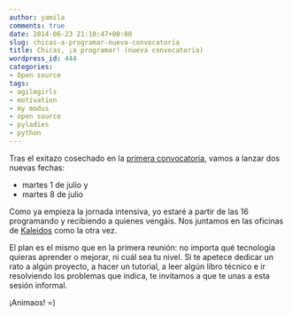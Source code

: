 ```yaml
---
author: yamila
comments: true
date: 2014-06-23 21:10:47+00:00
slug: chicas-a-programar-nueva-convocatoria
title: Chicas, ¡a programar! (nueva convocatoria)
wordpress_id: 444
categories:
- Open source
tags:
- agilegirls
- motivation
- my modus
- open source
- pyladies
- python
---
```


Tras el exitazo cosechado en la [primera convocatoria](http://moduslaborandi.net/chicas-a-programar/), vamos a lanzar dos nuevas fechas:

- martes 1 de julio y
- martes 8 de julio

Como ya empieza la jornada intensiva, yo estaré a partir de las 16 programando y recibiendo a quienes vengáis. Nos juntamos en las oficinas de [Kaleidos](https://www.google.com/maps/place/Kaleidos+Open+Source,+SL/@40.43604,-3.671354,17z/data=!3m1!4b1!4m2!3m1!1s0xd4228c86860efc3:0xf5488cd144da5bfa) como la otra vez.

El plan es el mismo que en la primera reunión: no importa qué tecnología quieras aprender o mejorar, ni cuál sea tu nivel. Si te apetece dedicar un rato a algún proyecto, a hacer un tutorial, a leer algún libro técnico e ir resolviendo los problemas que indica, te invitamos a que te unas a esta sesión informal.

¡Animaos! =)


